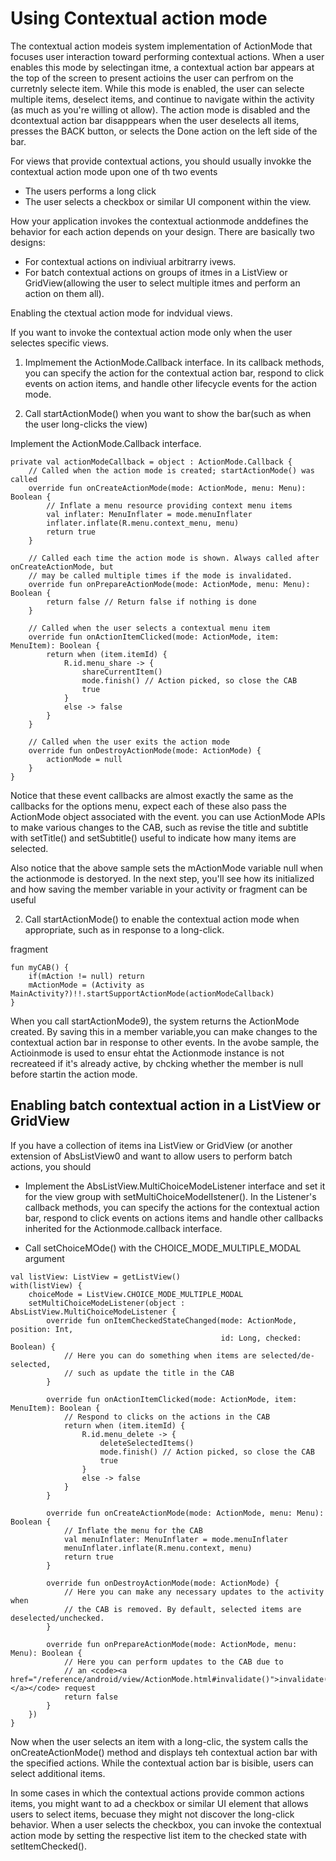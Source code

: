# Using Contextual action mode
The contextual action modeis system implementation of ActionMode that focuses user interaction toward performing contextual actions. When a user enables this mode by selectingan itme, a contextual action bar appears at the top of the screen to present actioins the user can perfrom on the curretnly selecte item. While this mode is enabled, the user can selecte multiple items, deselect items, and continue to navigate within the activity (as much as you're willing ot allow). The action mode is disabled and the dcontextual action bar disapppears when the user deselects all items, presses the BACK button, or selects the Done action on the left side of the bar. 

For views that provide contextual actions, you should usually invokke the contextual action mode upon one of th two events 

- The users performs a long click
- The user selects a checkbox or similar UI component within the view. 

How your application invokes the contextual actionmode anddefines the behavior for each action depends on your design. There are basically two designs: 
- For contextual actions on indiviual arbitrarry ivews. 
- For batch contextual actions on groups of itmes in a ListView or GridView(allowing the user to select multiple itmes and perform an action on them all). 

Enabling the ctextual action mode for indvidual views. 

If you want to invoke the contextual action mode only when the user selectes specific views. 
1. Implmement the ActionMode.Callback interface. In its callback methods, you can specify the action for the contextual action bar, respond to click events on action items, and handle other lifecycle events for the action mode. 

2. Call startActionMode() when you want to show the bar(such as when the user long-clicks the view)

Implement the ActionMode.Callback interface. 
```
private val actionModeCallback = object : ActionMode.Callback {
    // Called when the action mode is created; startActionMode() was called
    override fun onCreateActionMode(mode: ActionMode, menu: Menu): Boolean {
        // Inflate a menu resource providing context menu items
        val inflater: MenuInflater = mode.menuInflater
        inflater.inflate(R.menu.context_menu, menu)
        return true
    }

    // Called each time the action mode is shown. Always called after onCreateActionMode, but
    // may be called multiple times if the mode is invalidated.
    override fun onPrepareActionMode(mode: ActionMode, menu: Menu): Boolean {
        return false // Return false if nothing is done
    }

    // Called when the user selects a contextual menu item
    override fun onActionItemClicked(mode: ActionMode, item: MenuItem): Boolean {
        return when (item.itemId) {
            R.id.menu_share -> {
                shareCurrentItem()
                mode.finish() // Action picked, so close the CAB
                true
            }
            else -> false
        }
    }

    // Called when the user exits the action mode
    override fun onDestroyActionMode(mode: ActionMode) {
        actionMode = null
    }
}
```

Notice that these event callbacks are almost exactly the same as the callbacks for the options menu, expect each of these also pass the ActionMode object associated with the event. you can use ActionMode APIs to make various changes to the CAB, such as revise the title and subtitle with setTitle() and setSubtitle() useful to indicate how many items are selected. 

Also notice that the above sample sets the mActionMode variable null when the actionmode is destoryed. In the next step, you'll see how its initialized and how saving the member variable in your activity or fragment can be useful 

2. Call startActionMode() to enable the contextual action mode when appropriate, such as in response to a long-click. 

fragment
```
fun myCAB() {
    if(mAction != null) return 
    mActionMode = (Activity as MainActivity?)!!.startSupportActionMode(actionModeCallback)
}
```

When you call startActionMode9), the system returns the ActionMode created. By saving this in a member variable,you can make changes to the contextual action bar in response to other events. In the avobe sample, the Actioinmode is used to ensur ehtat the Actionmode instance is not recreateed if it's already active, by chcking whether the member is null before startin the action mode. 


## Enabling batch contextual action in a ListView or GridView
If you have a collection of items ina ListView or GridView (or another extension of AbsListView0 and want to allow users to perform batch actions, you should
- Implement the AbsListView.MultiChoiceModeListener interface and set it for the view group with setMultiChoiceModelIstener(). In the Listener's callback methods, you can specify the actions for the contextual action bar, respond to click events on actions items and handle other callbacks inherited for the Actionmode.callback interface. 

- Call setChoiceMOde() with the CHOICE_MODE_MULTIPLE_MODAL argument

```
val listView: ListView = getListView()
with(listView) {
    choiceMode = ListView.CHOICE_MODE_MULTIPLE_MODAL
    setMultiChoiceModeListener(object : AbsListView.MultiChoiceModeListener {
        override fun onItemCheckedStateChanged(mode: ActionMode, position: Int,
                                               id: Long, checked: Boolean) {
            // Here you can do something when items are selected/de-selected,
            // such as update the title in the CAB
        }

        override fun onActionItemClicked(mode: ActionMode, item: MenuItem): Boolean {
            // Respond to clicks on the actions in the CAB
            return when (item.itemId) {
                R.id.menu_delete -> {
                    deleteSelectedItems()
                    mode.finish() // Action picked, so close the CAB
                    true
                }
                else -> false
            }
        }

        override fun onCreateActionMode(mode: ActionMode, menu: Menu): Boolean {
            // Inflate the menu for the CAB
            val menuInflater: MenuInflater = mode.menuInflater
            menuInflater.inflate(R.menu.context, menu)
            return true
        }

        override fun onDestroyActionMode(mode: ActionMode) {
            // Here you can make any necessary updates to the activity when
            // the CAB is removed. By default, selected items are deselected/unchecked.
        }

        override fun onPrepareActionMode(mode: ActionMode, menu: Menu): Boolean {
            // Here you can perform updates to the CAB due to
            // an <code><a href="/reference/android/view/ActionMode.html#invalidate()">invalidate()</a></code> request
            return false
        }
    })
}
```

Now when the user selects an item with a long-clic, the system calls the onCreateActionMode() method and displays teh contextual action bar with the specified actions. While the contextual action bar is bisible, users can select additional items. 

In some cases in which the contextual actions provide common actions items, you might want to ad a checkbox or similar UI element that allows users to select items, becuase they might not discover the long-click behavior. When a user selects the checkbox, you can invoke the contextual action mode by setting the respective list item to the checked state with setItemChecked(). 

